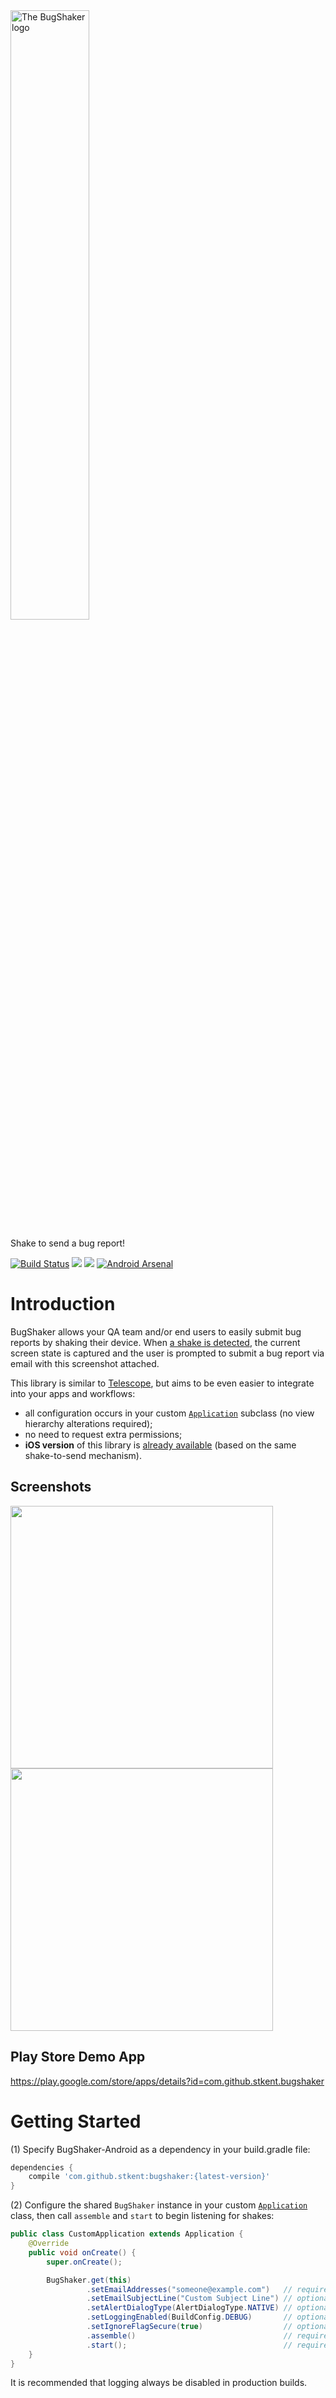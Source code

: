 <img src="https://raw.githubusercontent.com/stkent/bugshaker-android/master/assets/repo_banner.png?raw=true" title="BugShaker" alt="The BugShaker logo" width="50%" />

Shake to send a bug report!

[![Build Status](https://travis-ci.org/stkent/bugshaker-android.svg?branch=master)](https://travis-ci.org/stkent/bugshaker-android) <a href="https://bintray.com/stkent/android-libraries/bugshaker/"><img src="https://img.shields.io/bintray/v/stkent/android-libraries/bugshaker.svg" /></a> <a href="http://www.detroitlabs.com/"><img src="https://img.shields.io/badge/Sponsor-Detroit%20Labs-000000.svg" /></a> [![Android Arsenal](https://img.shields.io/badge/Android%20Arsenal-BugShaker-green.svg?style=flat)](http://android-arsenal.com/details/1/3299)

# Introduction

BugShaker allows your QA team and/or end users to easily submit bug reports by shaking their device. When [a shake is detected]((https://github.com/square/seismic)), the current screen state is captured and the user is prompted to submit a bug report via email with this screenshot attached.

This library is similar to [Telescope](https://github.com/mattprecious/telescope), but aims to be even easier to integrate into your apps and workflows:

- all configuration occurs in your custom [`Application`](http://developer.android.com/reference/android/app/Application.html) subclass (no view hierarchy alterations required);
- no need to request extra permissions;
- **iOS version** of this library is [already available](https://github.com/detroit-labs/BugShaker) (based on the same shake-to-send mechanism).

## Screenshots

<img src="https://raw.githubusercontent.com/stkent/bugshaker-android/master/assets/dialog_screenshot.png" width=420 /> <img src="https://raw.githubusercontent.com/stkent/bugshaker-android/master/assets/compose_screenshot.png" width=420 />

## Play Store Demo App

https://play.google.com/store/apps/details?id=com.github.stkent.bugshaker

# Getting Started

(1) Specify BugShaker-Android as a dependency in your build.gradle file:

```groovy
dependencies {
    compile 'com.github.stkent:bugshaker:{latest-version}'
}
```

(2) Configure the shared `BugShaker` instance in your custom [`Application`](http://developer.android.com/reference/android/app/Application.html) class, then call `assemble` and `start` to begin listening for shakes:

```java
public class CustomApplication extends Application {
    @Override
    public void onCreate() {
        super.onCreate();

        BugShaker.get(this)
                 .setEmailAddresses("someone@example.com")   // required
                 .setEmailSubjectLine("Custom Subject Line") // optional
                 .setAlertDialogType(AlertDialogType.NATIVE) // optional
                 .setLoggingEnabled(BuildConfig.DEBUG)       // optional
                 .setIgnoreFlagSecure(true)                  // optional
                 .assemble()                                 // required
                 .start();                                   // required
    }
}
```

It is recommended that logging always be disabled in production builds.
